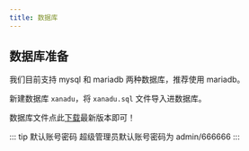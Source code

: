 ```yaml
---
title: 数据库
---
```

## 数据库准备

我们目前支持 mysql 和 mariadb 两种数据库，推荐使用 mariadb。

新建数据库 `xanadu`，将 `xanadu.sql` 文件导入进数据库。

数据库文件点此[下载](https://xanadu.besscroft.com/od/xanadu)最新版本即可！

::: tip 默认账号密码
超级管理员默认账号密码为 admin/666666
:::
